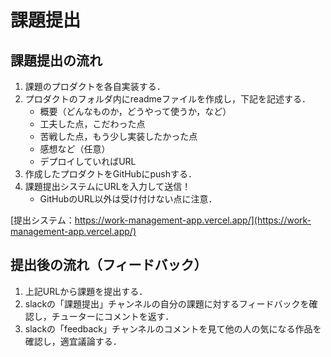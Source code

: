 # 課題提出

## 課題提出の流れ

1. 課題のプロダクトを各自実装する．
2. プロダクトのフォルダ内にreadmeファイルを作成し，下記を記述する．
    - 概要（どんなものか，どうやって使うか，など）
    - 工夫した点，こだわった点
    - 苦戦した点，もう少し実装したかった点
    - 感想など（任意）
    - デプロイしていればURL
3. 作成したプロダクトをGitHubにpushする．
4. 課題提出システムにURLを入力して送信！
    - GitHubのURL以外は受け付けない点に注意．

[提出システム：https://work-management-app.vercel.app/](https://work-management-app.vercel.app/)


## 提出後の流れ（フィードバック）

1. 上記URLから課題を提出する．
2. slackの「課題提出」チャンネルの自分の課題に対するフィードバックを確認し，チューターにコメントを返す．
3. slackの「feedback」チャンネルのコメントを見て他の人の気になる作品を確認し，適宜議論する．
